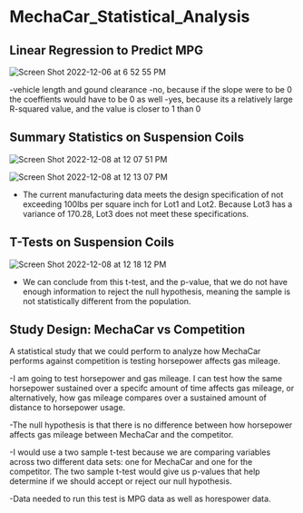 # MechaCar_Statistical_Analysis

## Linear Regression to Predict MPG

![Screen Shot 2022-12-06 at 6 52 55 PM](https://user-images.githubusercontent.com/110838228/206514591-725d7d53-4f70-43a8-b8b7-e170ec3026f0.png)

-vehicle length and gound clearance
-no, because if the slope were to be 0 the coeffients would have to be 0 as well
-yes, because its a relatively large R-squared value, and the value is closer to 1 than 0

## Summary Statistics on Suspension Coils

![Screen Shot 2022-12-08 at 12 07 51 PM](https://user-images.githubusercontent.com/110838228/206517709-601f83a6-6384-45b6-a7de-fe8c1177fbb4.png)


![Screen Shot 2022-12-08 at 12 13 07 PM](https://user-images.githubusercontent.com/110838228/206518836-8d37ac99-6042-4b68-82ad-f6cce48db502.png)

- The current manufacturing data meets the design specification of not exceeding 100lbs per square inch for Lot1 and Lot2. Because Lot3 has a variance of 170.28, Lot3 does not meet these specifications.

## T-Tests on Suspension Coils


![Screen Shot 2022-12-08 at 12 18 12 PM](https://user-images.githubusercontent.com/110838228/206519834-6ab47cee-15f3-430d-93d1-3ee03f2dd64c.png)

- We can conclude from this t-test, and the p-value, that we do not have enough information to reject the null hypothesis, meaning the sample is not statistically different from the population.

## Study Design: MechaCar vs Competition

A statistical study that we could perform to analyze how MechaCar performs against competition is testing horsepower affects gas mileage.

-I am going to test horsepower and gas mileage. I can test how the same horsepower sustained over a specifc amount of time affects gas mileage, or alternatively, how gas mileage compares over a sustained amount of distance to horsepower usage.

-The null hypothesis is that there is no difference between how horsepower affects gas mileage between MechaCar and the competitor.

-I would use a two sample t-test because we are comparing variables across two different data sets: one for MechaCar and one for the competitor. The two sample t-test would give us p-values that help determine if we should accept or reject our null hypothesis.

-Data needed to run this test is MPG data as well as horespower data.


